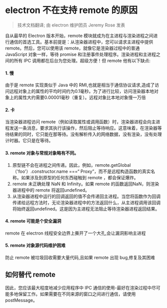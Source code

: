 
# electron 不在支持 remote 的原因
> 技术文档翻译; 由 electron 维护团员 Jeremy Rose 发表

自从最早的 Electron 版本开始，remote 模块就成为在主进程与渲染进程之间进行通信的首选工具。基本前提是：从渲染器进程中，您可以请求主进程中提供 remote。然后，您可以使用该 remote，就像它是渲染器过程中的普通 JavaScript 对象一样，等待 promise 和注册事件处理程序。渲染进程和主进程之间的所有 IPC 调用都在后台为您处理。超级方便！但 remote 他有以下缺点:

####  1. 慢
由于是 remote 实现类似于 Java 中的 RMI,也就是相当于通信协议请求,造成了访问远程对象上的属性的平均时间约为0.1毫秒。为了进行比较，访问渲染器本地对象上的属性大约需要0.00001毫秒（重复）。远程对象比本地对象慢一万倍

#### 2. 卡
当渲染器进程访问 remote（例如读取属性或调用函数）时，渲染器进程会向主进程发送一条消息，要求其执行该操作，然后阻止等待响应。这意味着，在渲染器等待结果的同时，它只能在那等待。没有解析传入的网络数据，没有渲染，没有处理计时器。它只是在等待。

#### 3. remote 对象与常规对象略有不同。
1. 原型链不会在进程之间传递。因此，例如，remote.getGlobal（'foo'）.constructor.name ===“ Proxy”，而不是远程构造函数的真实名称。如果涉及到原型的任何东西碰触到 remote ，都会保证爆炸。
2. remote 未正确处理 NaN 和 Infinity。如果 remote 的函数返回NaN，则渲染器进程中的 remote 将返回undefined。
3. 从渲染器进程中运行的回调返回的值不会传递回主进程。当您将函数作为回调传递给远程方法时，无论渲染器进程中的方法返回什么，从主进程调用该回调将始终返回undefined。这是因为主进程无法阻止等待渲染器进程返回结果。

#### 4. remote 可能是个安全漏洞
remote 在 electron 线程安全边界上撕开了一个大孔,会让漏洞影响主进程

#### 5. remote 对象源代码维护困难
防止 remote 被垃圾回收需要大量代码,且如果 remote 出现 bug,修复及其困难

## 如何替代 remote
因此，您应该最大程度地减少应用程序中 IPC 通信的使用-最好在渲染过程中尽可能多地保留工作。如果需要在不同来源的窗口之间进行通信，请使用 postMessage。



